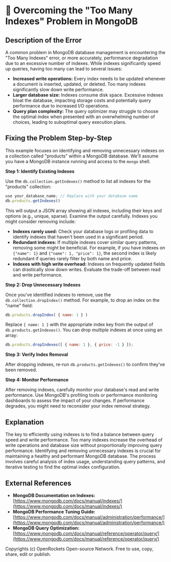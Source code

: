# 🐞 Overcoming the "Too Many Indexes" Problem in MongoDB


## Description of the Error

A common problem in MongoDB database management is encountering the "Too Many Indexes" error, or more accurately, performance degradation due to an excessive number of indexes. While indexes significantly speed up queries, having too many can lead to several issues:

* **Increased write operations:** Every index needs to be updated whenever a document is inserted, updated, or deleted.  Too many indexes significantly slow down write performance.
* **Larger database size:** Indexes consume disk space.  Excessive indexes bloat the database, impacting storage costs and potentially query performance due to increased I/O operations.
* **Query plan complexity:** The query optimizer may struggle to choose the optimal index when presented with an overwhelming number of choices, leading to suboptimal query execution plans.


## Fixing the Problem Step-by-Step

This example focuses on identifying and removing unnecessary indexes on a collection called "products" within a MongoDB database.  We'll assume you have a MongoDB instance running and access to the `mongo` shell.

**Step 1: Identify Existing Indexes**

Use the `db.collection.getIndexes()` method to list all indexes for the "products" collection:


```javascript
use your_database_name; // Replace with your database name
db.products.getIndexes()
```

This will output a JSON array showing all indexes, including their keys and options (e.g., unique, sparse).  Examine the output carefully.  Indexes you might consider removing include:

* **Indexes rarely used:** Check your database logs or profiling data to identify indexes that haven't been used in a significant period.
* **Redundant indexes:**  If multiple indexes cover similar query patterns, removing some might be beneficial.  For example, if you have indexes on `{"name": 1}` and `{"name": 1, "price": 1}`, the second index is likely redundant if queries rarely filter by both name and price.
* **Indexes with high write overhead:** Indexes on frequently updated fields can drastically slow down writes.  Evaluate the trade-off between read and write performance.

**Step 2: Drop Unnecessary Indexes**

Once you've identified indexes to remove, use the `db.collection.dropIndex()` method.  For example, to drop an index on the "name" field:

```javascript
db.products.dropIndex( { name: 1 } )
```

Replace `{ name: 1 }` with the appropriate index key from the output of `db.products.getIndexes()`.  You can drop multiple indexes at once using an array:

```javascript
db.products.dropIndexes([ { name: 1 }, { price: -1 } ]);
```


**Step 3: Verify Index Removal**

After dropping indexes, re-run `db.products.getIndexes()` to confirm they've been removed.

**Step 4: Monitor Performance**

After removing indexes, carefully monitor your database's read and write performance.  Use MongoDB's profiling tools or performance monitoring dashboards to assess the impact of your changes.  If performance degrades, you might need to reconsider your index removal strategy.


## Explanation

The key to efficiently using indexes is to find a balance between query speed and write performance. Too many indexes increase the overhead of write operations and database size without proportionally improving query performance. Identifying and removing unnecessary indexes is crucial for maintaining a healthy and performant MongoDB database.  The process involves careful analysis of index usage, understanding query patterns, and iterative testing to find the optimal index configuration.


## External References

* **MongoDB Documentation on Indexes:** [https://www.mongodb.com/docs/manual/indexes/](https://www.mongodb.com/docs/manual/indexes/)
* **MongoDB Performance Tuning Guide:** [https://www.mongodb.com/docs/manual/administration/performance/](https://www.mongodb.com/docs/manual/administration/performance/)
* **MongoDB Query Optimization:** [https://www.mongodb.com/docs/manual/reference/operator/query/](https://www.mongodb.com/docs/manual/reference/operator/query/)


Copyrights (c) OpenRockets Open-source Network. Free to use, copy, share, edit or publish.

